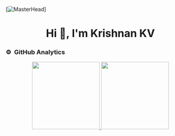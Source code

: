 [![MasterHead](https://1.bp.blogspot.com/-7A4WynwLsMw/XbBpCXG8fHI/AAAAAAAAMt4/uOa1bpLskYgrwGbllhSu2SDj_Mig8SXJQCLcBGAsYHQ/s1600/2000_600px.gif)]
<h1 align="center">Hi 👋, I'm Krishnan KV</h1>

### ⚙️ &nbsp;GitHub Analytics

<p align="center">
<a href="https://github.com/krishnan-cce">
  <img height="180em" src="https://github-readme-stats-eight-theta.vercel.app/api?username=krishnan-cce&show_icons=true&theme=algolia&include_all_commits=true&count_private=true"/>
  <img height="180em" src="https://github-readme-stats-eight-theta.vercel.app/api/top-langs/?username=krishnan-cce&layout=compact&langs_count=8&theme=algolia"/>
</a>
</p>

